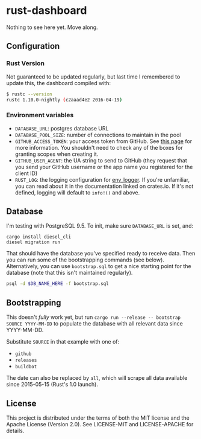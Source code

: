 # rust-dashboard

Nothing to see here yet. Move along.

## Configuration

### Rust Version

Not guaranteed to be updated regularly, but last time I remembered to update this, the dashboard compiled with:

```bash
$ rustc --version
rustc 1.10.0-nightly (c2aaad4e2 2016-04-19)
```

### Environment variables

* `DATABASE_URL`: postgres database URL
* `DATABASE_POOL_SIZE`: number of connections to maintain in the pool
* `GITHUB_ACCESS_TOKEN`: your access token from GitHub. See [this page](https://help.github.com/articles/creating-an-access-token-for-command-line-use/) for more information. You shouldn't need to check any of the boxes for granting scopes when creating it.
* `GITHUB_USER_AGENT`: the UA string to send to GitHub (they request that you send your GitHub username or the app name you registered for the client ID)
* `RUST_LOG`: the logging configuration for [env_logger](https://crates.io/crates/env_logger). If you're unfamiliar, you can read about it in the documentation linked on crates.io. If it's not defined, logging will default to `info!()` and above.

## Database

I'm testing with PostgreSQL 9.5. To init, make sure `DATABASE_URL` is set, and:

```
cargo install diesel_cli
diesel migration run
```

That should have the database you've specified ready to receive data. Then you can run some of the bootstrapping commands (see below). Alternatively, you can use `bootstrap.sql` to get a nice starting point for the database (note that this isn't maintained regularly).

```bash
psql -d $DB_NAME_HERE -f bootstrap.sql
```

## Bootstrapping

This doesn't *fully* work yet, but run `cargo run --release -- bootstrap SOURCE YYYY-MM-DD` to populate the database with all relevant data since YYYY-MM-DD.

Substitute `SOURCE` in that example with one of:

* `github`
* `releases`
* `buildbot`

The date can also be replaced by `all`, which will scrape all data available since 2015-05-15 (Rust's 1.0 launch).

## License

This project is distributed under the terms of both the MIT license and the Apache License (Version 2.0). See LICENSE-MIT and LICENSE-APACHE for details.
